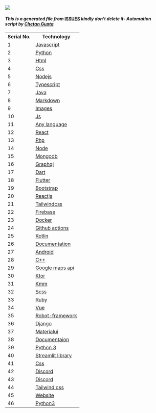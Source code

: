 <!DOCTYPE html>
<html><head><link href=".meta/style.css" rel="stylesheet"></head><body><img src="https://github.com/ch8n/Hacktoberfest2021/blob/main/assets/logo.png?raw=true" class="center"><h4><em>This is a generated file from </em><a href="../../ISSUES.md">ISSUES</a><em> kindly don't delete it</em><em>- Automation script by <a href="https://chetangupta.net/about" target="_blank">Chetan Gupta</a></em></h4><table><tr><th>Serial No.</th><th>Technology</th></tr><tr><td>1</td><td><a href="/home/runner/work/Hacktoberfest2021/Hacktoberfest2021/explore/issues/javascript" target="_blank">Javascript</a></td></tr><tr><td>2</td><td><a href="/home/runner/work/Hacktoberfest2021/Hacktoberfest2021/explore/issues/python" target="_blank">Python</a></td></tr><tr><td>3</td><td><a href="/home/runner/work/Hacktoberfest2021/Hacktoberfest2021/explore/issues/html" target="_blank">Html</a></td></tr><tr><td>4</td><td><a href="/home/runner/work/Hacktoberfest2021/Hacktoberfest2021/explore/issues/css" target="_blank">Css</a></td></tr><tr><td>5</td><td><a href="/home/runner/work/Hacktoberfest2021/Hacktoberfest2021/explore/issues/nodejs" target="_blank">Nodejs</a></td></tr><tr><td>6</td><td><a href="/home/runner/work/Hacktoberfest2021/Hacktoberfest2021/explore/issues/typescript" target="_blank">Typescript</a></td></tr><tr><td>7</td><td><a href="/home/runner/work/Hacktoberfest2021/Hacktoberfest2021/explore/issues/java" target="_blank">Java</a></td></tr><tr><td>8</td><td><a href="/home/runner/work/Hacktoberfest2021/Hacktoberfest2021/explore/issues/markdown" target="_blank">Markdown</a></td></tr><tr><td>9</td><td><a href="/home/runner/work/Hacktoberfest2021/Hacktoberfest2021/explore/issues/images" target="_blank">Images</a></td></tr><tr><td>10</td><td><a href="/home/runner/work/Hacktoberfest2021/Hacktoberfest2021/explore/issues/js" target="_blank">Js</a></td></tr><tr><td>11</td><td><a href="/home/runner/work/Hacktoberfest2021/Hacktoberfest2021/explore/issues/any language" target="_blank">Any language</a></td></tr><tr><td>12</td><td><a href="/home/runner/work/Hacktoberfest2021/Hacktoberfest2021/explore/issues/react" target="_blank">React</a></td></tr><tr><td>13</td><td><a href="/home/runner/work/Hacktoberfest2021/Hacktoberfest2021/explore/issues/php" target="_blank">Php</a></td></tr><tr><td>14</td><td><a href="/home/runner/work/Hacktoberfest2021/Hacktoberfest2021/explore/issues/node.js" target="_blank">Node</a></td></tr><tr><td>15</td><td><a href="/home/runner/work/Hacktoberfest2021/Hacktoberfest2021/explore/issues/mongodb" target="_blank">Mongodb</a></td></tr><tr><td>16</td><td><a href="/home/runner/work/Hacktoberfest2021/Hacktoberfest2021/explore/issues/graphql" target="_blank">Graphql</a></td></tr><tr><td>17</td><td><a href="/home/runner/work/Hacktoberfest2021/Hacktoberfest2021/explore/issues/dart" target="_blank">Dart</a></td></tr><tr><td>18</td><td><a href="/home/runner/work/Hacktoberfest2021/Hacktoberfest2021/explore/issues/flutter" target="_blank">Flutter</a></td></tr><tr><td>19</td><td><a href="/home/runner/work/Hacktoberfest2021/Hacktoberfest2021/explore/issues/bootstrap" target="_blank">Bootstrap</a></td></tr><tr><td>20</td><td><a href="/home/runner/work/Hacktoberfest2021/Hacktoberfest2021/explore/issues/reactjs" target="_blank">Reactjs</a></td></tr><tr><td>21</td><td><a href="/home/runner/work/Hacktoberfest2021/Hacktoberfest2021/explore/issues/tailwindcss" target="_blank">Tailwindcss</a></td></tr><tr><td>22</td><td><a href="/home/runner/work/Hacktoberfest2021/Hacktoberfest2021/explore/issues/firebase" target="_blank">Firebase</a></td></tr><tr><td>23</td><td><a href="/home/runner/work/Hacktoberfest2021/Hacktoberfest2021/explore/issues/docker" target="_blank">Docker</a></td></tr><tr><td>24</td><td><a href="/home/runner/work/Hacktoberfest2021/Hacktoberfest2021/explore/issues/github actions" target="_blank">Github actions</a></td></tr><tr><td>25</td><td><a href="/home/runner/work/Hacktoberfest2021/Hacktoberfest2021/explore/issues/kotlin" target="_blank">Kotlin</a></td></tr><tr><td>26</td><td><a href="/home/runner/work/Hacktoberfest2021/Hacktoberfest2021/explore/issues/documentation" target="_blank">Documentation</a></td></tr><tr><td>27</td><td><a href="/home/runner/work/Hacktoberfest2021/Hacktoberfest2021/explore/issues/android" target="_blank">Android</a></td></tr><tr><td>28</td><td><a href="/home/runner/work/Hacktoberfest2021/Hacktoberfest2021/explore/issues/c++" target="_blank">C++</a></td></tr><tr><td>29</td><td><a href="/home/runner/work/Hacktoberfest2021/Hacktoberfest2021/explore/issues/google maps api" target="_blank">Google maps api</a></td></tr><tr><td>30</td><td><a href="/home/runner/work/Hacktoberfest2021/Hacktoberfest2021/explore/issues/ktor" target="_blank">Ktor</a></td></tr><tr><td>31</td><td><a href="/home/runner/work/Hacktoberfest2021/Hacktoberfest2021/explore/issues/kmm" target="_blank">Kmm</a></td></tr><tr><td>32</td><td><a href="/home/runner/work/Hacktoberfest2021/Hacktoberfest2021/explore/issues/scss" target="_blank">Scss</a></td></tr><tr><td>33</td><td><a href="/home/runner/work/Hacktoberfest2021/Hacktoberfest2021/explore/issues/ruby" target="_blank">Ruby</a></td></tr><tr><td>34</td><td><a href="/home/runner/work/Hacktoberfest2021/Hacktoberfest2021/explore/issues/vue.js" target="_blank">Vue</a></td></tr><tr><td>35</td><td><a href="/home/runner/work/Hacktoberfest2021/Hacktoberfest2021/explore/issues/robot-framework" target="_blank">Robot-framework</a></td></tr><tr><td>36</td><td><a href="/home/runner/work/Hacktoberfest2021/Hacktoberfest2021/explore/issues/django" target="_blank">Django</a></td></tr><tr><td>37</td><td><a href="/home/runner/work/Hacktoberfest2021/Hacktoberfest2021/explore/issues/materialui" target="_blank">Materialui</a></td></tr><tr><td>38</td><td><a href="/home/runner/work/Hacktoberfest2021/Hacktoberfest2021/explore/issues/documentaion" target="_blank">Documentaion</a></td></tr><tr><td>39</td><td><a href="/home/runner/work/Hacktoberfest2021/Hacktoberfest2021/explore/issues/python 3" target="_blank">Python 3</a></td></tr><tr><td>40</td><td><a href="/home/runner/work/Hacktoberfest2021/Hacktoberfest2021/explore/issues/streamlit library" target="_blank">Streamlit library</a></td></tr><tr><td>41</td><td><a href="/home/runner/work/Hacktoberfest2021/Hacktoberfest2021/explore/issues/html/css" target="_blank">Css</a></td></tr><tr><td>42</td><td><a href="/home/runner/work/Hacktoberfest2021/Hacktoberfest2021/explore/issues/discord.js" target="_blank">Discord</a></td></tr><tr><td>43</td><td><a href="/home/runner/work/Hacktoberfest2021/Hacktoberfest2021/explore/issues/discord" target="_blank">Discord</a></td></tr><tr><td>44</td><td><a href="/home/runner/work/Hacktoberfest2021/Hacktoberfest2021/explore/issues/tailwind css" target="_blank">Tailwind css</a></td></tr><tr><td>45</td><td><a href="/home/runner/work/Hacktoberfest2021/Hacktoberfest2021/explore/issues/website" target="_blank">Website</a></td></tr><tr><td>46</td><td><a href="/home/runner/work/Hacktoberfest2021/Hacktoberfest2021/explore/issues/python3" target="_blank">Python3</a></td></tr></table></body></html>